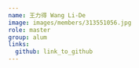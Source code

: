 ```yaml
---
name: 王力得 Wang Li-De 
image: images/members/313551056.jpg 
role: master
group: alum
links:
  github: link_to_github 
---
```

